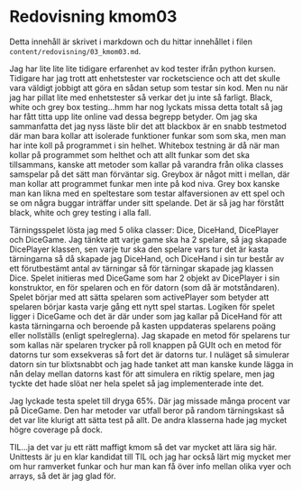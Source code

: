 ---
---

# Redovisning kmom03

Detta innehåll är skrivet i markdown och du hittar innehållet i filen `content/redovisning/03_kmom03.md`.

Jag har lite lite lite tidigare erfarenhet av kod tester ifrån python kursen. Tidigare har jag trott att enhetstester var rocketscience och att det skulle vara väldigt jobbigt att göra en sådan setup som testar sin kod. Men nu när jag har pillat lite med enhetstester så verkar det ju inte så farligt. Black, white och grey box testing...hmm har nog lyckats missa detta totalt så jag har fått titta upp lite online vad dessa begrepp betyder. Om jag ska sammanfatta det jag nyss läste blir det att blackbox är en snabb testmetod där man bara kollar att isolerade funktioner funkar som som ska, men man har inte koll på programmet i sin helhet. Whitebox testning är då när man kollar på programmet som helthet och att allt funkar som det ska tillsammans, kanske att metoder som kallar på varandra från olika classes samspelar på det sätt man förväntar sig. Greybox är något mitt i mellan, där man kollar att programmet funkar men inte på kod niva. Grey box kanske man kan likna med en speltestare som testar alfaversionen av ett spel och se om några buggar inträffar under sitt spelande. Det är så jag har förstått black, white och grey testing i alla fall.

Tärningsspelet lösta jag med 5 olika classer: Dice, DiceHand, DicePlayer och DiceGame. Jag tänkte att varje game ska ha 2 spelare, så jag skapade DicePlayer klassen, sen varje tur ska den spelare vars tur det är kasta tärningarna så då skapade jag DiceHand, och DiceHand i sin tur består av ett förutbestämt antal av tärningar så för tärningar skapade jag klassen Dice. Spelet initieras med DiceGame som har 2 objekt av DicePlayer i sin konstruktor, en för spelaren och en för datorn (som då är motståndaren). Spelet börjar med att sätta spelaren som activePlayer som betyder att spelaren börjar kasta varje gång ett nytt spel startas. Logiken för spelet ligger i DiceGame och det är där under som jag kallar på DiceHand för att kasta tärningarna och beroende på kasten uppdateras spelarens poäng eller nollställs (enligt spelreglerna). Jag skapade en metod för spelarens tur som kallas när spelaren trycker på roll knappen på GUIt och en metod för datorns tur som exsekveras så fort det är datorns tur. I nuläget så simulerar datorn sin tur blixtsnabbt och jag hade tanket att man kanske kunde lägga in nån delay mellan datorns kast för att simulera en riktig spelare, men jag tyckte det hade slöat ner hela spelet så jag implementerade inte det.

Jag lyckade testa spelet till dryga 65%. Där jag missade många procent var på DiceGame. Den har metoder var utfall beror på random tärningskast så det var lite klurigt att sätta test på allt. De andra klasserna hade jag mycket högre coverage på dock.

TIL...ja det var ju ett rätt maffigt kmom så det var mycket att lära sig här. Unittests är ju en klar kandidat till TIL och jag har också lärt mig mycket mer om hur ramverket funkar och hur man kan få över info mellan olika vyer och arrays, så det är jag glad för.
